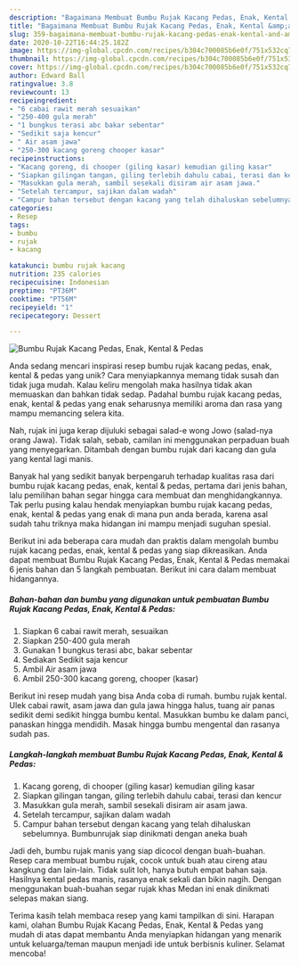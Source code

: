```yaml
---
description: "Bagaimana Membuat Bumbu Rujak Kacang Pedas, Enak, Kental &amp;amp; Pedas Anti Gagal"
title: "Bagaimana Membuat Bumbu Rujak Kacang Pedas, Enak, Kental &amp;amp; Pedas Anti Gagal"
slug: 359-bagaimana-membuat-bumbu-rujak-kacang-pedas-enak-kental-and-amp-pedas-anti-gagal
date: 2020-10-22T16:44:25.182Z
image: https://img-global.cpcdn.com/recipes/b304c700085b6e0f/751x532cq70/bumbu-rujak-kacang-pedas-enak-kental-pedas-foto-resep-utama.jpg
thumbnail: https://img-global.cpcdn.com/recipes/b304c700085b6e0f/751x532cq70/bumbu-rujak-kacang-pedas-enak-kental-pedas-foto-resep-utama.jpg
cover: https://img-global.cpcdn.com/recipes/b304c700085b6e0f/751x532cq70/bumbu-rujak-kacang-pedas-enak-kental-pedas-foto-resep-utama.jpg
author: Edward Ball
ratingvalue: 3.8
reviewcount: 13
recipeingredient:
- "6 cabai rawit merah sesuaikan"
- "250-400 gula merah"
- "1 bungkus terasi abc bakar sebentar"
- "Sedikit saja kencur"
- " Air asam jawa"
- "250-300 kacang goreng chooper kasar"
recipeinstructions:
- "Kacang goreng, di chooper (giling kasar) kemudian giling kasar"
- "Siapkan gilingan tangan, giling terlebih dahulu cabai, terasi dan kencur"
- "Masukkan gula merah, sambil sesekali disiram air asam jawa."
- "Setelah tercampur, sajikan dalam wadah"
- "Campur bahan tersebut dengan kacang yang telah dihaluskan sebelumnya. Bumbunrujak siap dinikmati dengan aneka buah"
categories:
- Resep
tags:
- bumbu
- rujak
- kacang

katakunci: bumbu rujak kacang 
nutrition: 235 calories
recipecuisine: Indonesian
preptime: "PT36M"
cooktime: "PT56M"
recipeyield: "1"
recipecategory: Dessert

---
```



![Bumbu Rujak Kacang Pedas, Enak, Kental &amp; Pedas](https://img-global.cpcdn.com/recipes/b304c700085b6e0f/751x532cq70/bumbu-rujak-kacang-pedas-enak-kental-pedas-foto-resep-utama.jpg)

Anda sedang mencari inspirasi resep bumbu rujak kacang pedas, enak, kental &amp; pedas yang unik? Cara menyiapkannya memang tidak susah dan tidak juga mudah. Kalau keliru mengolah maka hasilnya tidak akan memuaskan dan bahkan tidak sedap. Padahal bumbu rujak kacang pedas, enak, kental &amp; pedas yang enak seharusnya memiliki aroma dan rasa yang mampu memancing selera kita.

Nah, rujak ini juga kerap dijuluki sebagai salad-e wong Jowo (salad-nya orang Jawa). Tidak salah, sebab, camilan ini menggunakan perpaduan buah yang menyegarkan. Ditambah dengan bumbu rujak dari kacang dan gula yang kental lagi manis.

Banyak hal yang sedikit banyak berpengaruh terhadap kualitas rasa dari bumbu rujak kacang pedas, enak, kental &amp; pedas, pertama dari jenis bahan, lalu pemilihan bahan segar hingga cara membuat dan menghidangkannya. Tak perlu pusing kalau hendak menyiapkan bumbu rujak kacang pedas, enak, kental &amp; pedas yang enak di mana pun anda berada, karena asal sudah tahu triknya maka hidangan ini mampu menjadi suguhan spesial.


Berikut ini ada beberapa cara mudah dan praktis dalam mengolah bumbu rujak kacang pedas, enak, kental &amp; pedas yang siap dikreasikan. Anda dapat membuat Bumbu Rujak Kacang Pedas, Enak, Kental &amp; Pedas memakai 6 jenis bahan dan 5 langkah pembuatan. Berikut ini cara dalam membuat hidangannya.

<!--inarticleads1-->

##### Bahan-bahan dan bumbu yang digunakan untuk pembuatan Bumbu Rujak Kacang Pedas, Enak, Kental &amp; Pedas:

1. Siapkan 6 cabai rawit merah, sesuaikan
1. Siapkan 250-400 gula merah
1. Gunakan 1 bungkus terasi abc, bakar sebentar
1. Sediakan Sedikit saja kencur
1. Ambil  Air asam jawa
1. Ambil 250-300 kacang goreng, chooper (kasar)


Berikut ini resep mudah yang bisa Anda coba di rumah. bumbu rujak kental. Ulek cabai rawit, asam jawa dan gula jawa hingga halus, tuang air panas sedikit demi sedikit hingga bumbu kental. Masukkan bumbu ke dalam panci, panaskan hingga mendidih. Masak hingga bumbu mengental dan rasanya sudah pas. 

<!--inarticleads2-->

##### Langkah-langkah membuat Bumbu Rujak Kacang Pedas, Enak, Kental &amp; Pedas:

1. Kacang goreng, di chooper (giling kasar) kemudian giling kasar
1. Siapkan gilingan tangan, giling terlebih dahulu cabai, terasi dan kencur
1. Masukkan gula merah, sambil sesekali disiram air asam jawa.
1. Setelah tercampur, sajikan dalam wadah
1. Campur bahan tersebut dengan kacang yang telah dihaluskan sebelumnya. Bumbunrujak siap dinikmati dengan aneka buah


Jadi deh, bumbu rujak manis yang siap dicocol dengan buah-buahan. Resep cara membuat bumbu rujak, cocok untuk buah atau cireng atau kangkung dan lain-lain. Tidak sulit loh, hanya butuh empat bahan saja. Hasilnya kental pedas manis, rasanya enak sekali dan bikin nagih. Dengan menggunakan buah-buahan segar rujak khas Medan ini enak dinikmati selepas makan siang. 

Terima kasih telah membaca resep yang kami tampilkan di sini. Harapan kami, olahan Bumbu Rujak Kacang Pedas, Enak, Kental &amp; Pedas yang mudah di atas dapat membantu Anda menyiapkan hidangan yang menarik untuk keluarga/teman maupun menjadi ide untuk berbisnis kuliner. Selamat mencoba!
